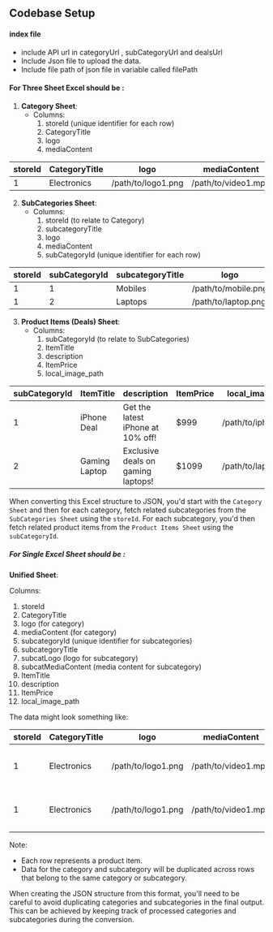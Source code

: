 ## Codebase Setup

#### index file

- include API url in categoryUrl , subCategoryUrl and dealsUrl
- Include Json file to upload the data.
- Include file path of json file in variable called filePath

#### For Three Sheet Excel should be :

1. **Category Sheet**:
   - Columns:
     1. storeId (unique identifier for each row)
     2. CategoryTitle
     3. logo
     4. mediaContent

| storeId | CategoryTitle | logo               | mediaContent        |
| ------- | ------------- | ------------------ | ------------------- |
| 1       | Electronics   | /path/to/logo1.png | /path/to/video1.mp4 |

2. **SubCategories Sheet**:
   - Columns:
     1. storeId (to relate to Category)
     2. subcategoryTitle
     3. logo
     4. mediaContent
     5. subCategoryId (unique identifier for each row)

| storeId | subCategoryId | subcategoryTitle | logo                | mediaContent        |
| ------- | ------------- | ---------------- | ------------------- | ------------------- |
| 1       | 1             | Mobiles          | /path/to/mobile.png | /path/to/media2.mp4 |
| 1       | 2             | Laptops          | /path/to/laptop.png | /path/to/media3.mp4 |

3. **Product Items (Deals) Sheet**:
   - Columns:
     1. subCategoryId (to relate to SubCategories)
     2. ItemTitle
     3. description
     4. ItemPrice
     5. local_image_path

| subCategoryId | ItemTitle     | description                        | ItemPrice | local_image_path     |
| ------------- | ------------- | ---------------------------------- | --------- | -------------------- |
| 1             | iPhone Deal   | Get the latest iPhone at 10% off!  | $999      | /path/to/iphone.png  |
| 2             | Gaming Laptop | Exclusive deals on gaming laptops! | $1099     | /path/to/laptop2.png |

When converting this Excel structure to JSON, you'd start with the `Category Sheet` and then for each category, fetch related subcategories from the `SubCategories Sheet` using the `storeId`. For each subcategory, you'd then fetch related product items from the `Product Items Sheet` using the `subCategoryId`.

##### For Single Excel Sheet should be :

**Unified Sheet**:

Columns:

1. storeId
2. CategoryTitle
3. logo (for category)
4. mediaContent (for category)
5. subcategoryId (unique identifier for subcategories)
6. subcategoryTitle
7. subcatLogo (logo for subcategory)
8. subcatMediaContent (media content for subcategory)
9. ItemTitle
10. description
11. ItemPrice
12. local_image_path

The data might look something like:

| storeId | CategoryTitle | logo               | mediaContent        | subcategoryId | subcategoryTitle | subcatLogo          | subcatMediaContent  | ItemTitle     | description                        | ItemPrice | local_image_path     |
| ------- | ------------- | ------------------ | ------------------- | ------------- | ---------------- | ------------------- | ------------------- | ------------- | ---------------------------------- | --------- | -------------------- |
| 1       | Electronics   | /path/to/logo1.png | /path/to/video1.mp4 | 1             | Mobiles          | /path/to/mobile.png | /path/to/media2.mp4 | iPhone Deal   | Get the latest iPhone at 10% off!  | $999      | /path/to/iphone.png  |
| 1       | Electronics   | /path/to/logo1.png | /path/to/video1.mp4 | 2             | Laptops          | /path/to/laptop.png | /path/to/media3.mp4 | Gaming Laptop | Exclusive deals on gaming laptops! | $1099     | /path/to/laptop2.png |

Note:

- Each row represents a product item.
- Data for the category and subcategory will be duplicated across rows that belong to the same category or subcategory.

When creating the JSON structure from this format, you'll need to be careful to avoid duplicating categories and subcategories in the final output. This can be achieved by keeping track of processed categories and subcategories during the conversion.
